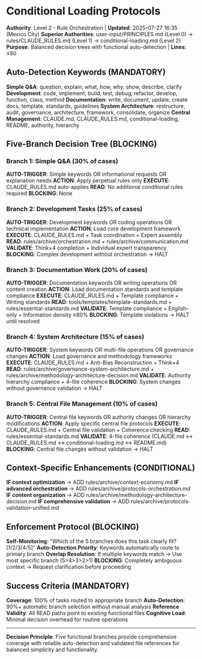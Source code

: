 # Conditional Loading Protocols

**Authority**: Level 2 - Rule Orchestration | **Updated**: 2025-07-27 16:35 (Mexico City)
**Superior Authorities**: user-input/PRINCIPLES.md (Level 0) → rules/CLAUDE_RULES.md (Level 1) → conditional-loading.md (Level 2)
**Purpose**: Balanced decision trees with functional auto-detection | **Lines**: ≤80

## Auto-Detection Keywords (MANDATORY)
**Simple Q&A**: question, explain, what, how, why, show, describe, clarify
**Development**: code, implement, build, test, debug, refactor, develop, function, class, method
**Documentation**: write, document, update, create docs, template, standards, guidelines
**System Architecture**: restructure, audit, governance, architecture, framework, consolidate, organize
**Central Management**: CLAUDE.md, CLAUDE_RULES.md, conditional-loading, README, authority, hierarchy

## Five-Branch Decision Tree (BLOCKING)

### Branch 1: Simple Q&A (30% of cases)
**AUTO-TRIGGER**: Simple keywords OR informational requests OR explanation needs
**ACTION**: Apply perpetual rules only
**EXECUTE**: CLAUDE_RULES.md auto-applies
**READ**: No additional conditional rules required
**BLOCKING**: None

### Branch 2: Development Tasks (25% of cases) 
**AUTO-TRIGGER**: Development keywords OR coding operations OR technical implementation
**ACTION**: Load core development framework
**EXECUTE**: CLAUDE_RULES.md + Task coordination + Expert assembly
**READ**: rules/archive/orchestration.md + rules/archive/communication.md
**VALIDATE**: Think×4 completion + Individual expert transparency
**BLOCKING**: Complex development without orchestration → HALT

### Branch 3: Documentation Work (20% of cases)
**AUTO-TRIGGER**: Documentation keywords OR writing operations OR content creation
**ACTION**: Load documentation standards and template compliance
**EXECUTE**: CLAUDE_RULES.md + Template compliance + Writing standards
**READ**: tools/templates/template-standards.md + rules/essential-standards.md
**VALIDATE**: Template compliance + English-only + Information density ≥80%
**BLOCKING**: Template violations → HALT until resolved

### Branch 4: System Architecture (15% of cases)
**AUTO-TRIGGER**: System keywords OR multi-file operations OR governance changes
**ACTION**: Load governance and methodology frameworks
**EXECUTE**: CLAUDE_RULES.md + Anti-Bias Reconstruction + Think×4
**READ**: rules/archive/governance-system-architecture.md + rules/archive/methodology-architecture-decision.md
**VALIDATE**: Authority hierarchy compliance + 4-file coherence
**BLOCKING**: System changes without governance validation → HALT

### Branch 5: Central File Management (10% of cases)
**AUTO-TRIGGER**: Central file keywords OR authority changes OR hierarchy modifications
**ACTION**: Apply specific central file protocols
**EXECUTE**: CLAUDE_RULES.md + Central file validation + Coherence checking
**READ**: rules/essential-standards.md
**VALIDATE**: 4-file coherence (CLAUDE.md ↔ CLAUDE_RULES.md ↔ conditional-loading.md ↔ README.md)
**BLOCKING**: Central file changes without validation → HALT

## Context-Specific Enhancements (CONDITIONAL)
**IF context optimization** → ADD rules/archive/context-economy.md
**IF advanced orchestration** → ADD rules/archive/protocols-orchestration.md
**IF content organization** → ADD rules/archive/methodology-architecture-decision.md
**IF comprehensive validation** → ADD rules/archive/protocols-validation-unified.md

## Enforcement Protocol (BLOCKING)
**Self-Monitoring**: "Which of the 5 branches does this task clearly fit? [1/2/3/4/5]"
**Auto-Detection Priority**: Keywords automatically route to primary branch
**Overlap Resolution**: If multiple keywords match → Use most specific branch (5>4>3>2>1)
**BLOCKING**: Completely ambiguous context → Request clarification before proceeding

## Success Criteria (MANDATORY)
**Coverage**: 100% of tasks routed to appropriate branch
**Auto-Detection**: 90%+ automatic branch selection without manual analysis
**Reference Validity**: All READ paths point to existing functional files
**Cognitive Load**: Minimal decision overhead for routine operations

---
**Decision Principle**: Five functional branches provide comprehensive coverage with reliable auto-detection and validated file references for balanced simplicity and functionality.